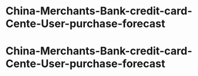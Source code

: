 # China-Merchants-Bank-credit-card-Cente-User-purchase-forecast
# China-Merchants-Bank-credit-card-Cente-User-purchase-forecast
